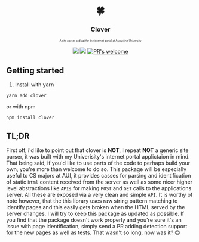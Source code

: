 

<h1 align="center">
   🍀
  <h3 align="center">Clover</h3>
  <p align="center" style="font-size: 0.5em">A site parser and api for the internet portal at Augustine University</p>
</h1>

<p align="center">
     <a href="https://github.com/facebook/jest"><img src="https://img.shields.io/badge/tested_with-jest-99424f.svg"></a> 
     <a href="https://opensource.org/licenses/MIT"><img src="https://img.shields.io/badge/License-MIT-yellow.svg"></a>
     <a href="https://github.com/facebook/jest/pulls"><img src="https://img.shields.io/badge/PRs%20-welcome-brightgreen.svg" alt="PR's welcome"></a>

</p>

## Getting started

1. Install with yarn

```
yarn add clover
```

or with npm

```
npm install clover
```
  
## TL;DR
First off, i'd like to point out that clover is **NOT**, I repeat **NOT** a generic site parser, it was built with my Univerisity's internet portal applictaion in mind. That being said, if you'd like to use parts of the code to perhaps build your own, you're more than welcome to do so. This package will be especially useful to CS majors at AUI, it provides casses for parsing and identification of static ```html``` content received from the server as well as some nicer higher level abstractions like ```APIs``` for making ```POST``` and ```GET``` calls to the applications server. All these are exposed via a very clean and simple ```API```. It is worthy of note however, that the this library uses raw string pattern matching to identify pages and this easily gets broken when the HTML served by the server changes. I will try to keep this package as updated as possible. If you find that the package doesn't work properly and you're sure it's an issue with page identification, simply send a PR adding detection support for the new pages as well as tests. That wasn't so long, now was it? 😊

